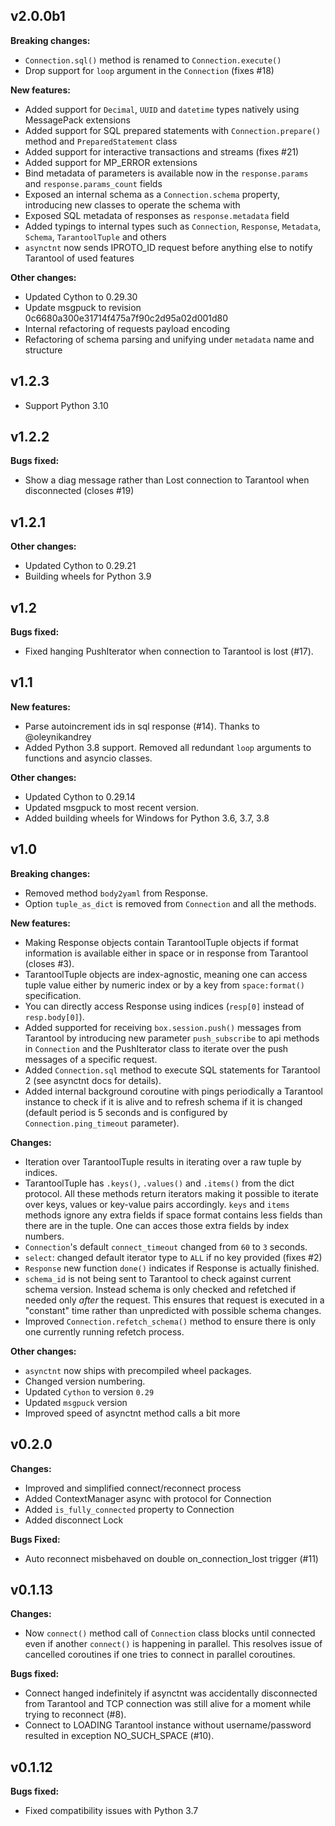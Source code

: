 ## v2.0.0b1
**Breaking changes:**
* `Connection.sql()` method is renamed to `Connection.execute()`
* Drop support for `loop` argument in the `Connection` (fixes #18)

**New features:**
* Added support for `Decimal`, `UUID` and `datetime` types natively using MessagePack extensions
* Added support for SQL prepared statements with `Connection.prepare()` method and
  `PreparedStatement` class
* Added support for interactive transactions and streams (fixes #21)
* Added support for MP_ERROR extensions
* Bind metadata of parameters is available now in the `response.params` and `response.params_count` fields
* Exposed an internal schema as a `Connection.schema` property, introducing new classes to operate the schema with
* Exposed SQL metadata of responses as `response.metadata` field
* Added typings to internal types such as `Connection`, `Response`, `Metadata`, `Schema`, `TarantoolTuple` and others
* `asynctnt` now sends IPROTO_ID request before anything else to notify Tarantool of used features

**Other changes:**
* Updated Cython to 0.29.30
* Update msgpuck to revision 0c6680a300e31714f475a7f90c2d95a02d001d80
* Internal refactoring of requests payload encoding
* Refactoring of schema parsing and unifying under `metadata` name and structure

## v1.2.3
* Support Python 3.10

## v1.2.2
**Bugs fixed:**
* Show a diag message rather than Lost connection to Tarantool when disconnected (closes #19)


## v1.2.1

**Other changes:**
* Updated Cython to 0.29.21
* Building wheels for Python 3.9

## v1.2
**Bugs fixed:**
* Fixed hanging PushIterator when connection to Tarantool is lost (#17).

## v1.1
**New features:**
* Parse autoincrement ids in sql response (#14). Thanks to @oleynikandrey
* Added Python 3.8 support. Removed all redundant `loop` arguments to functions
  and asyncio classes.

**Other changes:**
* Updated Cython to 0.29.14
* Updated msgpuck to most recent version.
* Added building wheels for Windows for Python 3.6, 3.7, 3.8

## v1.0
**Breaking changes:**
* Removed method `body2yaml` from Response.
* Option `tuple_as_dict` is removed from `Connection` and all the methods.

**New features:**
* Making Response objects contain TarantoolTuple objects if format information
  is available either in space or in response from Tarantool (closes #3).
* TarantoolTuple objects are index-agnostic, meaning one can access tuple value
  either by numeric index or by a key from `space:format()` specification.
* You can directly access Response using indices
  (`resp[0]` instead of `resp.body[0]`).
* Added supported for receiving `box.session.push()` messages from Tarantool
  by introducing new parameter `push_subscribe` to api methods in `Connection`
  and the PushIterator class to iterate over the push messages of a specific
  request.
* Added `Connection.sql` method to execute SQL statements for Tarantool 2
  (see asynctnt docs for details).
* Added internal background coroutine with pings periodically a Tarantool
  instance to check if it is alive and to refresh schema if it is changed
  (default period is 5 seconds and is configured by `Connection.ping_timeout`
  parameter).

**Changes:**
* Iteration over TarantoolTuple results in iterating over a raw tuple by
  indices.
* TarantoolTuple has `.keys()`, `.values()` and `.items()` from the dict
  protocol. All these methods return iterators making it possible to iterate
  over keys, values or key-value pairs accordingly. `keys` and `items` methods
  ignore any extra fields if space format contains less fields than there are
  in the tuple. One can acces those extra fields by index numbers.
* `Connection`'s default `connect_timeout` changed from `60` to `3` seconds.
* `select`: changed default iterator type to `ALL` if no key provided
  (fixes #2)
* `Response` new function `done()` indicates if Response is
  actually finished.
* `schema_id` is not being sent to Tarantool to check against current schema
  version. Instead schema is only checked and refetched if needed only _after_
  the request. This ensures that request is executed in a "constant" time
  rather than unpredicted with possible schema changes.
* Improved `Connection.refetch_schema()` method to ensure there is only one
  currently running refetch process.

**Other changes:**
* `asynctnt` now ships with precompiled wheel packages.
* Changed version numbering.
* Updated `Cython` to version `0.29`
* Updated `msgpuck` version
* Improved speed of asynctnt method calls a bit more


## v0.2.0

**Changes:**
* Improved and simplified connect/reconnect process
* Added ContextManager async with protocol for Connection
* Added `is_fully_connected` property to Connection
* Added disconnect Lock

**Bugs Fixed:**
* Auto reconnect misbehaved on double on_connection_lost trigger (#11)


## v0.1.13

**Changes:**
* Now `connect()` method call of `Connection` class blocks until connected
  even if another `connect()` is happening in parallel. This resolves issue
  of cancelled coroutines if one tries to connect in parallel coroutines.

**Bugs fixed:**
* Connect hanged indefinitely if asynctnt was accidentally disconnected from
  Tarantool and TCP connection was still alive for a moment while trying to
  reconnect (#8).
* Connect to LOADING Tarantool instance without username/password resulted in
  exception NO_SUCH_SPACE (#10).


## v0.1.12

**Bugs fixed:**
* Fixed compatibility issues with Python 3.7
